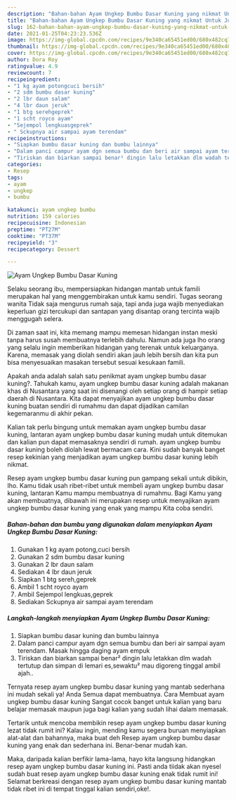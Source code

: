 ```yaml
---
description: "Bahan-bahan Ayam Ungkep Bumbu Dasar Kuning yang nikmat Untuk Jualan"
title: "Bahan-bahan Ayam Ungkep Bumbu Dasar Kuning yang nikmat Untuk Jualan"
slug: 162-bahan-bahan-ayam-ungkep-bumbu-dasar-kuning-yang-nikmat-untuk-jualan
date: 2021-01-25T04:23:23.536Z
image: https://img-global.cpcdn.com/recipes/9e340ca65451ed00/680x482cq70/ayam-ungkep-bumbu-dasar-kuning-foto-resep-utama.jpg
thumbnail: https://img-global.cpcdn.com/recipes/9e340ca65451ed00/680x482cq70/ayam-ungkep-bumbu-dasar-kuning-foto-resep-utama.jpg
cover: https://img-global.cpcdn.com/recipes/9e340ca65451ed00/680x482cq70/ayam-ungkep-bumbu-dasar-kuning-foto-resep-utama.jpg
author: Dora Roy
ratingvalue: 4.9
reviewcount: 7
recipeingredient:
- "1 kg ayam potongcuci bersih"
- "2 sdm bumbu dasar kuning"
- "2 lbr daun salam"
- "4 lbr daun jeruk"
- "1 btg serehgeprek"
- "1 scht royco ayam"
- "Sejempol lengkuasgeprek"
- " Sckupnya air sampai ayam terendam"
recipeinstructions:
- "Siapkan bumbu dasar kuning dan bumbu lainnya"
- "Dalam panci campur ayam dgn semua bumbu dan beri air sampai ayam terendam. Masak hingga daging ayam empuk"
- "Tiriskan dan biarkan sampai benar² dingin lalu letakkan dlm wadah tertutup dan simpan di lemari es,sewaktu² mau digoreng tinggal ambil ajah.."
categories:
- Resep
tags:
- ayam
- ungkep
- bumbu

katakunci: ayam ungkep bumbu 
nutrition: 159 calories
recipecuisine: Indonesian
preptime: "PT27M"
cooktime: "PT37M"
recipeyield: "3"
recipecategory: Dessert

---
```



![Ayam Ungkep Bumbu Dasar Kuning](https://img-global.cpcdn.com/recipes/9e340ca65451ed00/680x482cq70/ayam-ungkep-bumbu-dasar-kuning-foto-resep-utama.jpg)

Selaku seorang ibu, mempersiapkan hidangan mantab untuk famili merupakan hal yang menggembirakan untuk kamu sendiri. Tugas seorang  wanita Tidak saja mengurus rumah saja, tapi anda juga wajib menyediakan keperluan gizi tercukupi dan santapan yang disantap orang tercinta wajib menggugah selera.

Di zaman  saat ini, kita memang mampu memesan hidangan instan meski tanpa harus susah membuatnya terlebih dahulu. Namun ada juga lho orang yang selalu ingin memberikan hidangan yang terenak untuk keluarganya. Karena, memasak yang diolah sendiri akan jauh lebih bersih dan kita pun bisa menyesuaikan masakan tersebut sesuai kesukaan famili. 



Apakah anda adalah salah satu penikmat ayam ungkep bumbu dasar kuning?. Tahukah kamu, ayam ungkep bumbu dasar kuning adalah makanan khas di Nusantara yang saat ini disenangi oleh setiap orang di hampir setiap daerah di Nusantara. Kita dapat menyajikan ayam ungkep bumbu dasar kuning buatan sendiri di rumahmu dan dapat dijadikan camilan kegemaranmu di akhir pekan.

Kalian tak perlu bingung untuk memakan ayam ungkep bumbu dasar kuning, lantaran ayam ungkep bumbu dasar kuning mudah untuk ditemukan dan kalian pun dapat memasaknya sendiri di rumah. ayam ungkep bumbu dasar kuning boleh diolah lewat bermacam cara. Kini sudah banyak banget resep kekinian yang menjadikan ayam ungkep bumbu dasar kuning lebih nikmat.

Resep ayam ungkep bumbu dasar kuning pun gampang sekali untuk dibikin, lho. Kamu tidak usah ribet-ribet untuk membeli ayam ungkep bumbu dasar kuning, lantaran Kamu mampu membuatnya di rumahmu. Bagi Kamu yang akan membuatnya, dibawah ini merupakan resep untuk menyajikan ayam ungkep bumbu dasar kuning yang enak yang mampu Kita coba sendiri.

<!--inarticleads1-->

##### Bahan-bahan dan bumbu yang digunakan dalam menyiapkan Ayam Ungkep Bumbu Dasar Kuning:

1. Gunakan 1 kg ayam potong,cuci bersih
1. Gunakan 2 sdm bumbu dasar kuning
1. Gunakan 2 lbr daun salam
1. Sediakan 4 lbr daun jeruk
1. Siapkan 1 btg sereh,geprek
1. Ambil 1 scht royco ayam
1. Ambil Sejempol lengkuas,geprek
1. Sediakan  Sckupnya air sampai ayam terendam




<!--inarticleads2-->

##### Langkah-langkah menyiapkan Ayam Ungkep Bumbu Dasar Kuning:

1. Siapkan bumbu dasar kuning dan bumbu lainnya
1. Dalam panci campur ayam dgn semua bumbu dan beri air sampai ayam terendam. Masak hingga daging ayam empuk
1. Tiriskan dan biarkan sampai benar² dingin lalu letakkan dlm wadah tertutup dan simpan di lemari es,sewaktu² mau digoreng tinggal ambil ajah..




Ternyata resep ayam ungkep bumbu dasar kuning yang mantab sederhana ini mudah sekali ya! Anda Semua dapat membuatnya. Cara Membuat ayam ungkep bumbu dasar kuning Sangat cocok banget untuk kalian yang baru belajar memasak maupun juga bagi kalian yang sudah lihai dalam memasak.

Tertarik untuk mencoba membikin resep ayam ungkep bumbu dasar kuning lezat tidak rumit ini? Kalau ingin, mending kamu segera buruan menyiapkan alat-alat dan bahannya, maka buat deh Resep ayam ungkep bumbu dasar kuning yang enak dan sederhana ini. Benar-benar mudah kan. 

Maka, daripada kalian berfikir lama-lama, hayo kita langsung hidangkan resep ayam ungkep bumbu dasar kuning ini. Pasti anda tiidak akan nyesel sudah buat resep ayam ungkep bumbu dasar kuning enak tidak rumit ini! Selamat berkreasi dengan resep ayam ungkep bumbu dasar kuning mantab tidak ribet ini di tempat tinggal kalian sendiri,oke!.

